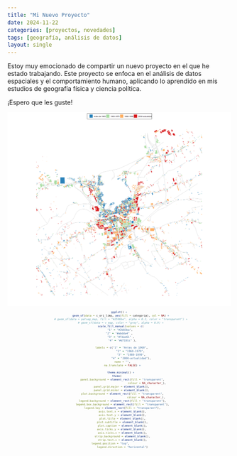 ```yaml
---
title: "Mi Nuevo Proyecto"
date: 2024-11-22
categories: [proyectos, novedades]
tags: [geografía, análisis de datos]
layout: single
---
```


Estoy muy emocionado de compartir un nuevo proyecto en el que he estado trabajando. Este proyecto se enfoca en el análisis de datos espaciales y el comportamiento humano, aplicando lo aprendido en mis estudios de geografía física y ciencia política.

¡Espero que les guste!

<div style="text-align: center; font-size: 0.5em;">
  <img src="/assets/images/Rplot.png" alt="Mapa de orihuela" width="600" />



```r
ggplot() +
  geom_sf(data = c_ori_limp, aes(fill = categoria), col = NA) +
  # geom_sf(data = patseg_map, fill = "#2596be", alpha = 0.2, color = "transparent") +
  # geom_sf(data = v_map, color = "grey", alpha = 0.9) +
  scale_fill_manual(values = c(
    "1" = "#2b83ba",   
    "2" = "#abdda4" ,    
    "3" = "#fdae61" ,  
    "4" = "#d7191c" ),
    
    labels = c("1" = "Antes de 1960", 
               "2" = "1960-1979", 
               "3" = "1980-1999",
               "4" = "2000-actualidad"),
    name = "",
    na.translate = FALSE) +
  
  theme_minimal() +
  theme(     
    panel.background = element_rect(fill = "transparent",
                                    colour = NA_character_), 
    panel.grid.major = element_blank(), 
    panel.grid.minor = element_blank(), 
    plot.background = element_rect(fill = "transparent",
                                   colour = NA_character_), 
    legend.background = element_rect(fill = "transparent"),
    legend.box.background = element_rect(fill = "transparent"),
    legend.key = element_rect(fill = "transparent"),
    axis.text.x = element_blank(),
    axis.text.y = element_blank(),
    plot.title = element_blank(),
    plot.subtitle = element_blank(),
    plot.caption = element_blank(),
    axis.ticks.y = element_blank(), 
    axis.ticks.x = element_blank(),
    strip.background = element_blank(),
    strip.text.x = element_blank(),
    legend.position = "top",               
    legend.direction = "horizontal")
```
</div>
